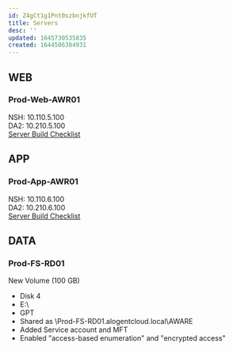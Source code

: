 ```yaml
---
id: Z4gCt1g1Pnt0szbnjkfUT
title: Servers
desc: ''
updated: 1645730535835
created: 1644506384931
---
```

## WEB
### Prod-Web-AWR01  
NSH: 10.110.5.100  
DA2: 10.210.5.100  
[Server Build Checklist](https://alogent.sharepoint.com/:x:/g/AlogentCloud/EZdQqx3E7PtGihVfJt5jjNoBK3PHC0ta26vCUmiNcu0lOQ?e=whrDer)

## APP
### Prod-App-AWR01  
NSH: 10.110.6.100  
DA2: 10.210.6.100  
[Server Build Checklist](https://alogent.sharepoint.com/:x:/g/AlogentCloud/ER7XAqVQAMVLpDWjzgzD_KsB2adnthA7cMvbH873ZOp5FQ?e=XvnYBu)

## DATA
### Prod-FS-RD01
New Volume (100 GB)  
* Disk 4
* E:\
* GPT
* Shared as \\Prod-FS-RD01.alogentcloud.local\AWARE
* Added Service account and MFT
* Enabled "access-based enumeration" and "encrypted access"